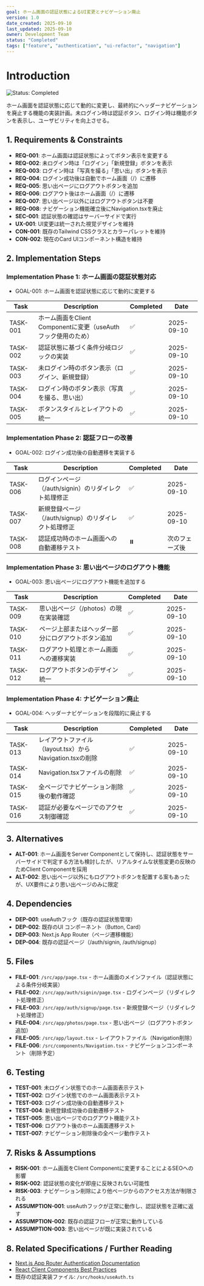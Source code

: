 ```yaml
---
goal: ホーム画面の認証状態によるUI変更とナビゲーション廃止
version: 1.0
date_created: 2025-09-10
last_updated: 2025-09-10
owner: Development Team
status: "Completed"
tags: ["feature", "authentication", "ui-refactor", "navigation"]
---
```


# Introduction

![Status: Completed](https://img.shields.io/badge/status-Completed-green)

ホーム画面を認証状態に応じて動的に変更し、最終的にヘッダーナビゲーションを廃止する機能の実装計画。未ログイン時は認証ボタン、ログイン時は機能ボタンを表示し、ユーザビリティを向上させる。

## 1. Requirements & Constraints

- **REQ-001**: ホーム画面は認証状態によってボタン表示を変更する
- **REQ-002**: 未ログイン時は「ログイン」「新規登録」ボタンを表示
- **REQ-003**: ログイン時は「写真を撮る」「思い出」ボタンを表示
- **REQ-004**: ログイン成功後は自動でホーム画面（/）に遷移
- **REQ-005**: 思い出ページにログアウトボタンを追加
- **REQ-006**: ログアウト後はホーム画面（/）に遷移
- **REQ-007**: 思い出ページ以外にはログアウトボタンは不要
- **REQ-008**: ナビゲーション機能確立後にNavigation.tsxを廃止
- **SEC-001**: 認証状態の確認はサーバーサイドで実行
- **UX-001**: UI変更は統一された視覚デザインを維持
- **CON-001**: 既存のTailwind CSSクラスとカラーパレットを維持
- **CON-002**: 現在のCard UIコンポーネント構造を維持

## 2. Implementation Steps

### Implementation Phase 1: ホーム画面の認証状態対応

- GOAL-001: ホーム画面を認証状態に応じて動的に変更する

| Task     | Description                                                   | Completed | Date       |
| -------- | ------------------------------------------------------------- | --------- | ---------- |
| TASK-001 | ホーム画面をClient Componentに変更（useAuthフック使用のため） | ✅        | 2025-09-10 |
| TASK-002 | 認証状態に基づく条件分岐ロジックの実装                        | ✅        | 2025-09-10 |
| TASK-003 | 未ログイン時のボタン表示（ログイン、新規登録）                | ✅        | 2025-09-10 |
| TASK-004 | ログイン時のボタン表示（写真を撮る、思い出）                  | ✅        | 2025-09-10 |
| TASK-005 | ボタンスタイルとレイアウトの統一                              | ✅        | 2025-09-10 |

### Implementation Phase 2: 認証フローの改善

- GOAL-002: ログイン成功後の自動遷移を実装する

| Task     | Description                                          | Completed | Date           |
| -------- | ---------------------------------------------------- | --------- | -------------- |
| TASK-006 | ログインページ（/auth/signin）のリダイレクト処理修正 | ✅        | 2025-09-10     |
| TASK-007 | 新規登録ページ（/auth/signup）のリダイレクト処理修正 | ✅        | 2025-09-10     |
| TASK-008 | 認証成功時のホーム画面への自動遷移テスト             | ⏸️        | 次のフェーズ後 |

### Implementation Phase 3: 思い出ページのログアウト機能

- GOAL-003: 思い出ページにログアウト機能を追加する

| Task     | Description                                        | Completed | Date       |
| -------- | -------------------------------------------------- | --------- | ---------- |
| TASK-009 | 思い出ページ（/photos）の現在実装確認              | ✅        | 2025-09-10 |
| TASK-010 | ページ上部またはヘッダー部分にログアウトボタン追加 | ✅        | 2025-09-10 |
| TASK-011 | ログアウト処理とホーム画面への遷移実装             | ✅        | 2025-09-10 |
| TASK-012 | ログアウトボタンのデザイン統一                     | ✅        | 2025-09-10 |

### Implementation Phase 4: ナビゲーション廃止

- GOAL-004: ヘッダーナビゲーションを段階的に廃止する

| Task     | Description                                              | Completed | Date       |
| -------- | -------------------------------------------------------- | --------- | ---------- |
| TASK-013 | レイアウトファイル（layout.tsx）からNavigation.tsxの削除 | ✅        | 2025-09-10 |
| TASK-014 | Navigation.tsxファイルの削除                             | ✅        | 2025-09-10 |
| TASK-015 | 全ページでナビゲーション削除後の動作確認                 | ✅        | 2025-09-10 |
| TASK-016 | 認証が必要なページでのアクセス制御確認                   | ✅        | 2025-09-10 |

## 3. Alternatives

- **ALT-001**: ホーム画面をServer Componentとして保持し、認証状態をサーバーサイドで判定する方法も検討したが、リアルタイムな状態変更の反映のためClient Componentを採用
- **ALT-002**: 思い出ページ以外にもログアウトボタンを配置する案もあったが、UX要件により思い出ページのみに限定

## 4. Dependencies

- **DEP-001**: useAuthフック（既存の認証状態管理）
- **DEP-002**: 既存のUI コンポーネント（Button, Card）
- **DEP-003**: Next.js App Router（ページ遷移機能）
- **DEP-004**: 既存の認証ページ（/auth/signin, /auth/signup）

## 5. Files

- **FILE-001**: `/src/app/page.tsx` - ホーム画面のメインファイル（認証状態による条件分岐実装）
- **FILE-002**: `/src/app/auth/signin/page.tsx` - ログインページ（リダイレクト処理修正）
- **FILE-003**: `/src/app/auth/signup/page.tsx` - 新規登録ページ（リダイレクト処理修正）
- **FILE-004**: `/src/app/photos/page.tsx` - 思い出ページ（ログアウトボタン追加）
- **FILE-005**: `/src/app/layout.tsx` - レイアウトファイル（Navigation削除）
- **FILE-006**: `/src/components/Navigation.tsx` - ナビゲーションコンポーネント（削除予定）

## 6. Testing

- **TEST-001**: 未ログイン状態でのホーム画面表示テスト
- **TEST-002**: ログイン状態でのホーム画面表示テスト
- **TEST-003**: ログイン成功後の自動遷移テスト
- **TEST-004**: 新規登録成功後の自動遷移テスト
- **TEST-005**: 思い出ページでのログアウト機能テスト
- **TEST-006**: ログアウト後のホーム画面遷移テスト
- **TEST-007**: ナビゲーション削除後の全ページ動作テスト

## 7. Risks & Assumptions

- **RISK-001**: ホーム画面をClient Componentに変更することによるSEOへの影響
- **RISK-002**: 認証状態の変化が即座に反映されない可能性
- **RISK-003**: ナビゲーション削除により他ページからのアクセス方法が制限される
- **ASSUMPTION-001**: useAuthフックが正常に動作し、認証状態を正確に返す
- **ASSUMPTION-002**: 既存の認証フローが正常に動作している
- **ASSUMPTION-003**: 思い出ページが既に実装されている

## 8. Related Specifications / Further Reading

- [Next.js App Router Authentication Documentation](https://nextjs.org/docs/app/building-your-application/authentication)
- [React Client Components Best Practices](https://react.dev/reference/react/use-client)
- 既存の認証実装ファイル: `/src/hooks/useAuth.ts`
